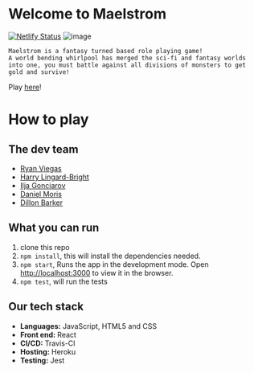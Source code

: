 # Welcome to Maelstrom

[![Netlify Status](https://api.netlify.com/api/v1/badges/e3af813d-7367-41cc-8d5d-10c4fee3f327/deploy-status)](https://app.netlify.com/sites/maelstrom-rpg/deploys)
![image](https://travis-ci.com/dwram/Maelstrom.svg?token=qT72mABNmswyKZFVotqL&branch=master)

	Maelstrom is a fantasy turned based role playing game!
	A world bending whirlpool has merged the sci-fi and fantasy worlds into one, you must battle against all divisions of monsters to get gold and survive!

Play [here](https://maelstrom-rpg.netlify.app/)!

# How to play

## The dev team
- [Ryan Viegas](https://github.com/rjkviegas)
- [Harry Lingard-Bright](https://github.com/harrylb14github)
- [Ilja Gonciarov](https://github.com/Gonciarov)
- [Daniel Moris](https://github.com/dwram)
- [Dillon Barker](https://github.com/DillonBarker)

## What you can run

1. clone this repo
2. `npm install`, this will install the dependencies needed.
3. `npm start`, Runs the app in the development mode. Open [http://localhost:3000](http://localhost:3000) to view it in the browser.
4. `npm test`, will run the tests

## Our tech stack
- **Languages:** JavaScript, HTML5 and CSS
- **Front end:** React
- **CI/CD:** Travis-CI   
- **Hosting:** Heroku
- **Testing:** Jest
